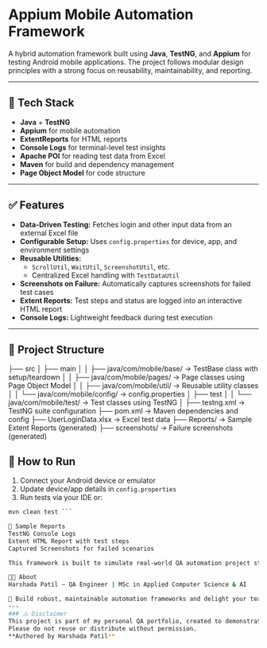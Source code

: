 # Appium Mobile Automation Framework

A hybrid automation framework built using **Java**, **TestNG**, and **Appium** for testing Android mobile applications. The project follows modular design principles with a strong focus on reusability, maintainability, and reporting.

---

## 🔧 Tech Stack

- **Java** + **TestNG**
- **Appium** for mobile automation
- **ExtentReports** for HTML reports
- **Console Logs** for terminal-level test insights
- **Apache POI** for reading test data from Excel
- **Maven** for build and dependency management
- **Page Object Model** for code structure

---

## ✅ Features

- **Data-Driven Testing:** Fetches login and other input data from an external Excel file
- **Configurable Setup:** Uses `config.properties` for device, app, and environment settings
- **Reusable Utilities:**
  - `ScrollUtil`, `WaitUtil`, `ScreenshotUtil`, etc.
  - Centralized Excel handling with `TestDataUtil`
- **Screenshots on Failure:** Automatically captures screenshots for failed test cases
- **Extent Reports:** Test steps and status are logged into an interactive HTML report
- **Console Logs:** Lightweight feedback during test execution

---

## 📂 Project Structure

├── src
│ ├── main
│ │ ├── java/com/mobile/base/ → TestBase class with setup/teardown
│ │ ├── java/com/mobile/pages/ → Page classes using Page Object Model
│ │ ├── java/com/mobile/util/ → Reusable utility classes
│ │ └── java/com/mobile/config/ → config.properties
│ ├── test
│ │ └── java/com/mobile/test/ → Test classes using TestNG
│
├── testng.xml → TestNG suite configuration
├── pom.xml → Maven dependencies and config
├── UserLoginData.xlsx → Excel test data
├── Reports/ → Sample Extent Reports (generated)
├── screenshots/ → Failure screenshots (generated)

## 🚀 How to Run

1. Connect your Android device or emulator
2. Update device/app details in `config.properties`
3. Run tests via your IDE or:

```bash
mvn clean test ```

📸 Sample Reports
TestNG Console Logs
Extent HTML Report with test steps
Captured Screenshots for failed scenarios

This framework is built to simulate real-world QA automation project structures and workflows.

👩‍💻 About
Harshada Patil — QA Engineer | MSc in Applied Computer Science & AI

🚀 Build robust, maintainable automation frameworks and delight your team with professional reports and logs!
---
### ⚠️ Disclaimer  
This project is part of my personal QA portfolio, created to demonstrate my skills and experience.  
Please do not reuse or distribute without permission.  
**Authored by Harshada Patil**
